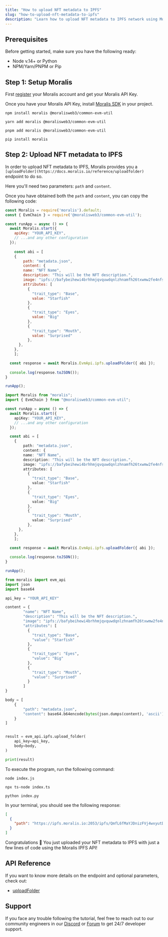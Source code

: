 ```yaml
---
title: "How to upload NFT metadata to IPFS"
slug: "how-to-upload-nft-metadata-to-ipfs"
description: "Learn how to upload NFT metadata to IPFS network using Moralis IPFS API."
---
```

## Prerequisites

Before getting started, make sure you have the following ready:

- Node v.14+ or Python
- NPM/Yarn/PNPM or Pip

## Step 1: Setup Moralis

First [register](https://docs.moralis.io/docs/quickstart) your Moralis account and get your Moralis API Key.

Once you have your Moralis API Key, install [Moralis SDK](https://docs.moralis.io/docs/moralis-sdk) in your project.

```shell npm
npm install moralis @moralisweb3/common-evm-util
```
```shell yarn
yarn add moralis @moralisweb3/common-evm-util
```
```shell pnpm
pnpm add moralis @moralisweb3/common-evm-util
```
```Text pip
pip install moralis
```



## Step 2: Upload NFT metadata to IPFS

In order to upload NFT metadata to IPFS, Moralis provides you a `[uploadFolder](https://docs.moralis.io/reference/uploadfolder)` endpoint to do so.

Here you'll need two parameters: `path` and `content`.

Once you have obtained both the `path` and `content`, you can copy the following code:

```javascript index.js
const Moralis = require('moralis').default;
const { EvmChain } = require('@moralisweb3/common-evm-util');

const runApp = async () => {
  await Moralis.start({
    apiKey: "YOUR_API_KEY",
    // ...and any other configuration
  });
  
	const abi = [
    {
    	path: "metadata.json",
    	content: {
      	name: "NFT Name",
        description: "This will be the NFT description.",
        image: "ipfs://bafybeihewi4brhhmjqvquwdqnlzhnamfh26txwmw2fe4nfswfckpthowna/brandResoursesMage2.svg",
        attributes: [
          {
            "trait_type": "Base", 
            value: "Starfish"
          }, 
          {
            "trait_type": "Eyes", 
            value: "Big"
          }, 
          {
            "trait_type": "Mouth", 
            value: "Surprised"
          }, 
      },
    },
	];

  const response = await Moralis.EvmApi.ipfs.uploadFolder({ abi });
  
  console.log(response.toJSON());
}

runApp();
```
```typescript index.ts
import Moralis from "moralis";
import { EvmChain } from "@moralisweb3/common-evm-util";

const runApp = async () => {
  await Moralis.start({
    apiKey: "YOUR_API_KEY",
    // ...and any other configuration
  });

  const abi = [
    {
    	path: "metadata.json",
    	content: {
      	name: "NFT Name",
        description: "This will be the NFT description.",
        image: "ipfs://bafybeihewi4brhhmjqvquwdqnlzhnamfh26txwmw2fe4nfswfckpthowna/brandResoursesMage2.svg",
        attributes: [
          {
            "trait_type": "Base", 
            value: "Starfish"
          }, 
          {
            "trait_type": "Eyes", 
            value: "Big"
          }, 
          {
            "trait_type": "Mouth", 
            value: "Surprised"
          }, 
      },
    },
	];

  const response = await Moralis.EvmApi.ipfs.uploadFolder({ abi });
  
  console.log(response.toJSON());
}

runApp();
```
```python index.py
from moralis import evm_api
import json
import base64

api_key = "YOUR_API_KEY"

content = {
      	"name": "NFT Name",
        "description": "This will be the NFT description.",
        "image": "ipfs://bafybeihewi4brhhmjqvquwdqnlzhnamfh26txwmw2fe4nfswfckpthowna/brandResoursesMage2.svg",
        "attributes": [
          {
            "trait_type": "Base", 
            "value": "Starfish"
          }, 
          {
            "trait_type": "Eyes", 
            "value": "Big"
          }, 
          {
            "trait_type": "Mouth", 
            "value": "Surprised"
          }
        ]
}

body = [
    {
    	"path": "metadata.json",
    	"content": base64.b64encode(bytes(json.dumps(content), 'ascii')).decode('ascii')
    }
]


result = evm_api.ipfs.upload_folder(
    api_key=api_key,
    body=body,
)

print(result)
```



To execute the program, run the following command:

```shell Shell (JavaScript)
node index.js
```
```Text Shell (TypeScript)
npx ts-node index.ts
```
```Text Shell (Python)
python index.py
```



In your terminal, you should see the following response:

```json
[
  {
    "path": "https://ipfs.moralis.io:2053/ipfs/QmfL6fMaYJDnizFVj4wxyutDnGMePG2JL95rN2A5mcWyB1/moralis/logo.jpg"
  }
]
```



Congratulations 🥳 You just uploaded your NFT metadata to IPFS with just a few lines of code using the Moralis IPFS API!

## API Reference

If you want to know more details on the endpoint and optional parameters, check out:

- [uploadFolder](https://docs.moralis.io/reference/uploadfolder)

## Support

If you face any trouble following the tutorial, feel free to reach out to our community engineers in our [Discord](https://moralis.io/discord) or [Forum](https://forum.moralis.io) to get 24/7 developer support.